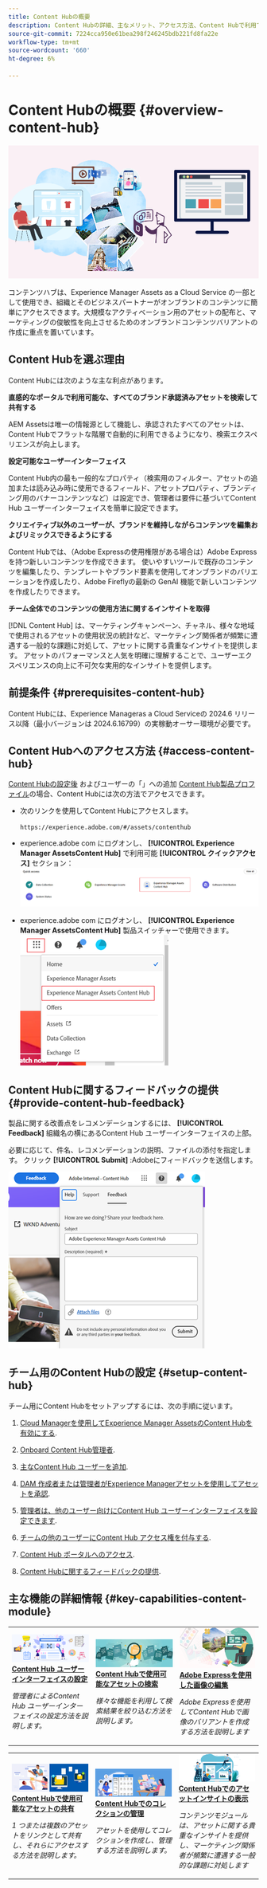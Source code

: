 ```yaml
---
title: Content Hubの概要
description: Content Hubの詳細、主なメリット、アクセス方法、Content Hubで利用できるオプションに関するフィードバックの提供方法について説明します。
source-git-commit: 7224cca950e61bea298f246245bdb221fd8fa22e
workflow-type: tm+mt
source-wordcount: '660'
ht-degree: 6%

---
```



# Content Hubの概要 {#overview-content-hub}

![Content Hubの概要](assets/content-hub-overview.png)

コンテンツハブは、Experience Manager Assets as a Cloud Service の一部として使用でき、組織とそのビジネスパートナーがオンブランドのコンテンツに簡単にアクセスできます。大規模なアクティベーション用のアセットの配布と、マーケティングの俊敏性を向上させるためのオンブランドコンテンツバリアントの作成に重点を置いています。

## Content Hubを選ぶ理由

Content Hubには次のような主な利点があります。

**直感的なポータルで利用可能な、すべてのブランド承認済みアセットを検索して共有する**

AEM Assetsは唯一の情報源として機能し、承認されたすべてのアセットは、Content Hubでフラットな階層で自動的に利用できるようになり、検索エクスペリエンスが向上します。

**設定可能なユーザーインターフェイス**

Content Hub内の最も一般的なプロパティ（検索用のフィルター、アセットの追加または読み込み時に使用できるフィールド、アセットプロパティ、ブランディング用のバナーコンテンツなど）は設定でき、管理者は要件に基づいてContent Hub ユーザーインターフェイスを簡単に設定できます。

**クリエイティブ以外のユーザーが、ブランドを維持しながらコンテンツを編集およびリミックスできるようにする**

Content Hubでは、（Adobe Expressの使用権限がある場合は）Adobe Expressを持つ新しいコンテンツを作成できます。 使いやすいツールで既存のコンテンツを編集したり、テンプレートやブランド要素を使用してオンブランドのバリエーションを作成したり、Adobe Fireflyの最新の GenAI 機能で新しいコンテンツを作成したりできます。

**チーム全体でのコンテンツの使用方法に関するインサイトを取得**

[!DNL Content Hub] は、マーケティングキャンペーン、チャネル、様々な地域で使用されるアセットの使用状況の統計など、マーケティング関係者が頻繁に遭遇する一般的な課題に対処して、アセットに関する貴重なインサイトを提供します。 アセットのパフォーマンスと人気を明確に理解することで、ユーザーエクスペリエンスの向上に不可欠な実用的なインサイトを提供します。

## 前提条件 {#prerequisites-content-hub}

Content Hubには、Experience Manageras a Cloud Serviceの 2024.6 リリース以降（最小バージョンは 2024.6.16799）の実稼動オーサー環境が必要です。

## Content Hubへのアクセス方法 {#access-content-hub}

[Content Hubの設定後](/help/assets/deploy-content-hub.md) およびユーザーの「」への追加 [Content Hub製品プロファイル](/help/assets/deploy-content-hub.md#content-hub-instance-product-profile)の場合、Content Hubには次の方法でアクセスできます。

* 次のリンクを使用してContent Hubにアクセスします。

  `https://experience.adobe.com/#/assets/contenthub`

* experience.adobe com にログオンし、 **[!UICONTROL Experience Manager AssetsContent Hub]** で利用可能 **[!UICONTROL クイックアクセス]** セクション：
  ![Content Hubへのアクセス](assets/access-content-hub.png)

* experience.adobe com にログオンし、 **[!UICONTROL Experience Manager AssetsContent Hub]** 製品スイッチャーで使用できます。
  ![Content Hub アクセス方法 3](assets/access-content-hub-alternate.png)



## Content Hubに関するフィードバックの提供 {#provide-content-hub-feedback}

製品に関する改善点をレコメンデーションするには、 **[!UICONTROL Feedback]** 組織名の横にあるContent Hub ユーザーインターフェイスの上部。

必要に応じて、件名、レコメンデーションの説明、ファイルの添付を指定します。 クリック **[!UICONTROL Submit]** :Adobeにフィードバックを送信します。

![Content Hubのフィードバック](assets/content-hub-feedback.png)

## チーム用のContent Hubの設定 {#setup-content-hub}

チーム用にContent Hubをセットアップするには、次の手順に従います。

1. [Cloud Managerを使用してExperience Manager AssetsのContent Hubを有効にする](deploy-content-hub.md#enable-content-hub).

1. [Onboard Content Hub管理者](deploy-content-hub.md#onboard-content-hub-administrator).

1. [主なContent Hub ユーザーを追加](deploy-content-hub.md#onboard-content-hub-consumer-users).

1. [DAM 作成者または管理者がExperience Managerアセットを使用してアセットを承認](approve-assets.md).

1. [管理者は、他のユーザー向けにContent Hub ユーザーインターフェイスを設定できます](configure-content-hub-ui-options.md).

1. [チームの他のユーザーにContent Hub アクセス権を付与する](deploy-content-hub.md#onboard-content-hub-consumer-users).

1. [Content Hub ポータルへのアクセス](#access-content-hub).

1. [Content Hubに関するフィードバックの提供](#provide-content-hub-feedback).


## 主な機能の詳細情報 {#key-capabilities-content-module}

<table>
<td>
   <a href="/help/assets/configure-content-hub-ui-options.md">
   <img alt="コンテンツハブのデプロイ" src="./assets/configure-assets.png" />
   </a>
   <div>
      <a href="/help/assets/configure-content-hub-ui-options.md">
      <strong>Content Hub ユーザーインターフェイスの設定</strong>
      </a>
   </div>
   <p>
      <em>管理者によるContent Hub ユーザーインターフェイスの設定方法を説明します。 </em>
   </p>
</td>


<td>
   <a href="/help/assets/search-assets-content-hub.md">
   <img alt="Content Hubで使用可能なアセットの検索" src="./assets/search.png" />
   </a>
   <div>
      <a href="/help/assets/search-assets-content-hub.md">
      <strong>Content Hubで使用可能なアセットの検索</strong>
      </a>
   </div>
   <p>
      <em>様々な機能を利用して検索結果を絞り込む方法を説明します。</em>
   </p>
</td>
<td>
   <a href="/help/assets/edit-images-content-hub.md">
   <img alt="Adobe Express を使用した画像の編集" src="./assets/edit-images-content-hub.png" />
   </a>
   <div>
      <a href="/help/assets/edit-images-content-hub.md">
      <strong>Adobe Expressを使用した画像の編集</strong>
      </a>
   </div>
   <p>
      <em>Adobe Expressを使用してContent Hubで画像のバリアントを作成する方法を説明します</em>
   </p>
</td>
</table>
<table>
<td>
   <a href="/help/assets/share-assets-content-hub.md">
   <img alt="Content Hubで使用可能なアセットの共有" src="./assets/share-assets-banner.png" />
   </a>
   <div>
      <a href="/help/assets/share-assets-content-hub.md">
      <strong>Content Hubで使用可能なアセットの共有</strong>
      </a>
   </div>
   <p>
      <em>1 つまたは複数のアセットをリンクとして共有し、それらにアクセスする方法を説明します。</em>
   </p>
</td>
<td>
   <a href="/help/assets/collections-content-hub.md">
   <img alt="コンテンツハブでのコレクションの管理" src="./assets/manage-collection.png" />
   </a>
   <div>
      <a href="/help/assets/collections-content-hub.md">
      <strong>Content Hubでのコレクションの管理</strong>
      </a>
   </div>
   <p>
      <em>アセットを使用してコレクションを作成し、管理する方法を説明します。</em>
   </p>
</td>
<td>
   <a href="/help/assets/insights-content-hub.md">
   <img alt="Content Hubで使用可能なアセットの共有" src="./assets/asset-insights-banner.jpg" />
   </a>
   <div>
      <a href="/help/assets/insights-content-hub.md">
      <strong>Content Hubでのアセットインサイトの表示</strong>
      </a>
   </div>
   <p>
      <em> コンテンツモジュールは、アセットに関する貴重なインサイトを提供し、マーケティング関係者が頻繁に遭遇する一般的な課題に対処します</em>
   </p>
</td>
</table>
